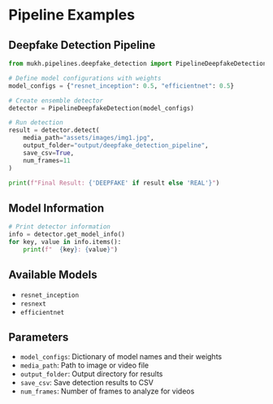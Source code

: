 # Pipeline Examples

## Deepfake Detection Pipeline

```python
from mukh.pipelines.deepfake_detection import PipelineDeepfakeDetection

# Define model configurations with weights
model_configs = {"resnet_inception": 0.5, "efficientnet": 0.5}

# Create ensemble detector
detector = PipelineDeepfakeDetection(model_configs)

# Run detection
result = detector.detect(
    media_path="assets/images/img1.jpg",
    output_folder="output/deepfake_detection_pipeline",
    save_csv=True,
    num_frames=11
)

print(f"Final Result: {'DEEPFAKE' if result else 'REAL'}")
```

## Model Information

```python
# Print detector information
info = detector.get_model_info()
for key, value in info.items():
    print(f"  {key}: {value}")
```

## Available Models

- `resnet_inception`
- `resnext` 
- `efficientnet`

## Parameters

- `model_configs`: Dictionary of model names and their weights
- `media_path`: Path to image or video file
- `output_folder`: Output directory for results
- `save_csv`: Save detection results to CSV
- `num_frames`: Number of frames to analyze for videos